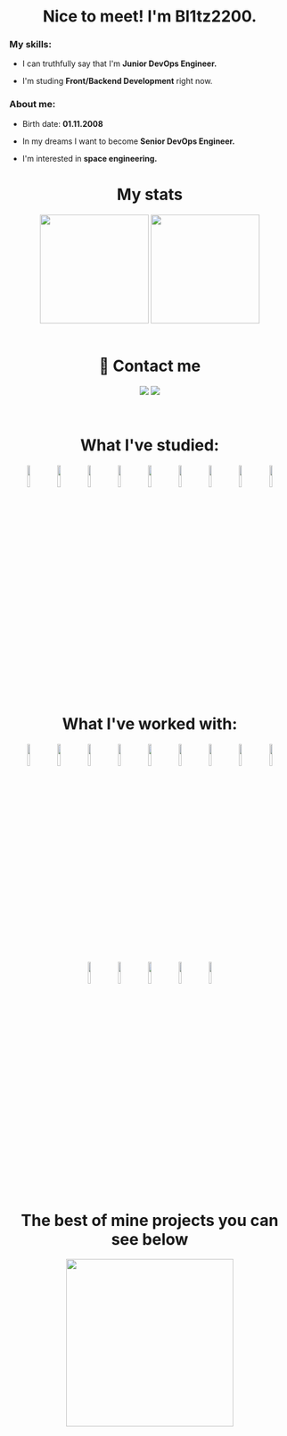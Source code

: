 <div>
    <h1 align="center">Nice to meet! I'm Bl1tz2200. </h1>
    <div>
        <div>
            <h3>My skills:</h3></li>
            <ul>
                <li><p>I can truthfully say that I'm <b>Junior DevOps Engineer.</b></p></li>
                <li><p>I'm studing <b>Front/Backend Development</b> right now.</p></li>
            </ul>
        </div>
        <div>
            <h3>About me:</h3>
            <ul>
                <li><p>Birth date: <b>01.11.2008</b></li>
                <li><p>In my dreams I want to become <b>Senior DevOps Engineer.</b></li>
                <li><p>I'm interested in <b>space engineering.</b></li>
            </ul>
        </div>
    </div>
</div>
<div>
    <h1 align="center">My stats</h1>
    <div align="center">
        <img src="https://github-readme-stats.vercel.app/api?username=Bl1tz2200&show_icons=true&theme=dark&icon_color=77d9c6" height="195vw">
        <img src="https://github-readme-stats.vercel.app/api/top-langs/?username=Bl1tz2200&layout=compact&theme=dark&icon_color=77d9c6" height="195vw">
    </div>
</div>
<br>
<div>
    <h1 align="center">🔗 Contact me</h1>
    <p align="center">
        <a href="https://t.me/Blitz_2200"><img src="https://img.shields.io/badge/Telegram-white?logo=telegram&style=for-the-badge"></a>
        <a href="https://discord.gg/637926492898328577"><img src="https://img.shields.io/badge/bl1tz2200-white?logo=discord&style=for-the-badge"></a>
    </p>
</div>
<br>
<div>
    <h1 align="center">What I've studied:</h1>
    <div align="center">
        <a href="https://www.terraform.io/"><img src="https://www.svgrepo.com/show/354447/terraform-icon.svg" width="10%"></a>
        <a href="https://www.ansible.com/"><img src="https://www.svgrepo.com/show/373429/ansible.svg" width="10%"></a>
        <a href="https://www.jenkins.io/"><img src="https://cdn.icon-icons.com/icons2/2699/PNG/512/jenkins_logo_icon_170552.png" width="10%"></a>
        <a href="https://about.gitlab.com/"><img src="https://www.svgrepo.com/show/448226/gitlab.svg" width="10%"></a>
        <a href="https://prometheus.io/"><img src="https://www.svgrepo.com/show/374008/prometheus.svg" width="10%"></a>
        <a href="https://grafana.com/"><img src="https://www.svgrepo.com/show/448228/grafana.svg" width="10%"></a>
        <a href="https://www.docker.com/"><img src="https://www.svgrepo.com/show/448221/docker.svg" width="10%"></a>
        <a href="https://en.wikipedia.org/wiki/C%2B%2B"><img src="https://www.svgrepo.com/show/373528/cpp3.svg" width="10%"></a>
        <a href="https://en.wikipedia.org/wiki/Bash_(Unix_shell)"><img src="https://www.svgrepo.com/show/353478/bash-icon.svg" width="10%"></a>
    </div>
</div>
<br>
<div>
    <h1 align="center">What I've worked with:</h1>
    <div align="center">
        <a href="https://www.mysql.com/"><img src="https://www.svgrepo.com/show/303251/mysql-logo.svg" width="10%"></a>
        <a href="https://ubuntu.com/"><img src="https://www.svgrepo.com/show/452122/ubuntu.svg" width="10%"></a>
        <a href="https://nginx.org/"><img src="https://www.svgrepo.com/show/354115/nginx.svg" width="10%"></a>
        <a href="https://www.apache.org/"><img src="https://www.svgrepo.com/show/373433/apache.svg" width="10%"></a>
        <a href="https://en.wikipedia.org/wiki/HTML"><img src="https://www.svgrepo.com/show/349402/html5.svg" width="10%"></a>
        <a href="https://en.wikipedia.org/wiki/CSS"><img src="https://www.svgrepo.com/show/349330/css3.svg" width="10%"></a>
        <a href="https://en.wikipedia.org/wiki/JavaScript"><img src="https://www.svgrepo.com/show/355081/js.svg" width="10%"></a>
        <a href="https://react.dev/"><img src="https://www.svgrepo.com/show/452092/react.svg" width="10%"></a>
        <a href="https://vitejs.dev/"><img src="https://www.svgrepo.com/show/374167/vite.svg" width="10%"></a>
        <a href="https://www.python.org/"><img src="https://www.svgrepo.com/show/374016/python.svg" width="10%"></a>
        <a href="https://go.dev/"><img src="https://www.svgrepo.com/show/353795/go.svg" width="10%"></a>
        <a href="https://nextjs.org/"><img src="https://www.svgrepo.com/show/369457/nextjs.svg" width="10%"></a>
        <a href="https://nestjs.com/"><img src="https://www.svgrepo.com/show/373872/nestjs.svg" width="10%"></a>
        <a href="https://nodejs.org/en"><img src="https://www.svgrepo.com/show/303658/nodejs-1-logo.svg" width="10%"></a>
    </div>
</div>
<br>
<div>
    <h1 align="center"><strong>The best of mine projects you can see below</strong></h1>
    <p align="center">
        <img src="https://www.reshot.com/preview-assets/icons/KYN7XV4G8S/down-arrow-KYN7XV4G8S.svg" width="300">
    </p>
</div>
